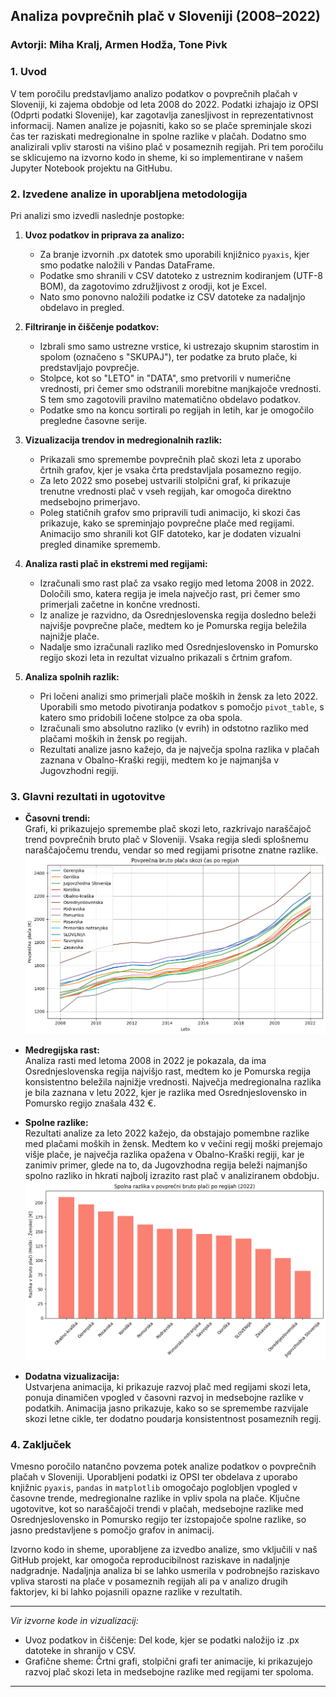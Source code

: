 ## Analiza povprečnih plač v Sloveniji (2008–2022)

### Avtorji: Miha Kralj, Armen Hodža, Tone Pivk

### 1. Uvod

V tem poročilu predstavljamo analizo podatkov o povprečnih plačah v Sloveniji, ki zajema obdobje od leta 2008 do 2022. Podatki izhajajo iz OPSI (Odprti podatki Slovenije), kar zagotavlja zanesljivost in reprezentativnost informacij. Namen analize je pojasniti, kako so se plače spreminjale skozi čas ter raziskati medregionalne in spolne razlike v plačah. Dodatno smo analizirali vpliv starosti na višino plač v posameznih regijah. Pri tem poročilu se sklicujemo na izvorno kodo in sheme, ki so implementirane v našem Jupyter Notebook projektu na GitHubu.

### 2. Izvedene analize in uporabljena metodologija

Pri analizi smo izvedli naslednje postopke:

1. **Uvoz podatkov in priprava za analizo:**  
   - Za branje izvornih .px datotek smo uporabili knjižnico `pyaxis`, kjer smo podatke naložili v Pandas DataFrame.
   - Podatke smo shranili v CSV datoteko z ustreznim kodiranjem (UTF-8 BOM), da zagotovimo združljivost z orodji, kot je Excel.
   - Nato smo ponovno naložili podatke iz CSV datoteke za nadaljnjo obdelavo in pregled.

2. **Filtriranje in čiščenje podatkov:**  
   - Izbrali smo samo ustrezne vrstice, ki ustrezajo skupnim starostim in spolom (označeno s "SKUPAJ"), ter podatke za bruto plače, ki predstavljajo povprečje.
   - Stolpce, kot so "LETO" in "DATA", smo pretvorili v numerične vrednosti, pri čemer smo odstranili morebitne manjkajoče vrednosti. S tem smo zagotovili pravilno matematično obdelavo podatkov.
   - Podatke smo na koncu sortirali po regijah in letih, kar je omogočilo pregledne časovne serije.

3. **Vizualizacija trendov in medregionalnih razlik:**  
   - Prikazali smo spremembe povprečnih plač skozi leta z uporabo črtnih grafov, kjer je vsaka črta predstavljala posamezno regijo.
   - Za leto 2022 smo posebej ustvarili stolpični graf, ki prikazuje trenutne vrednosti plač v vseh regijah, kar omogoča direktno medsebojno primerjavo.
   - Poleg statičnih grafov smo pripravili tudi animacijo, ki skozi čas prikazuje, kako se spreminjajo povprečne plače med regijami. Animacijo smo shranili kot GIF datoteko, kar je dodaten vizualni pregled dinamike sprememb.

4. **Analiza rasti plač in ekstremi med regijami:**  
   - Izračunali smo rast plač za vsako regijo med letoma 2008 in 2022. Določili smo, katera regija je imela največjo rast, pri čemer smo primerjali začetne in končne vrednosti.
   - Iz analize je razvidno, da Osrednjeslovenska regija dosledno beleži najvišje povprečne plače, medtem ko je Pomurska regija beležila najnižje plače.
   - Nadalje smo izračunali razliko med Osrednjeslovensko in Pomursko regijo skozi leta in rezultat vizualno prikazali s črtnim grafom.

5. **Analiza spolnih razlik:**  
   - Pri ločeni analizi smo primerjali plače moških in žensk za leto 2022. Uporabili smo metodo pivotiranja podatkov s pomočjo `pivot_table`, s katero smo pridobili ločene stolpce za oba spola.
   - Izračunali smo absolutno razliko (v evrih) in odstotno razliko med plačami moških in žensk po regijah.
   - Rezultati analize jasno kažejo, da je največja spolna razlika v plačah zaznana v Obalno-Kraški regiji, medtem ko je najmanjša v Jugovzhodni regiji.

### 3. Glavni rezultati in ugotovitve

- **Časovni trendi:**  
  Grafi, ki prikazujejo spremembe plač skozi leto, razkrivajo naraščajoč trend povprečnih bruto plač v Sloveniji. Vsaka regija sledi splošnemu naraščajočemu trendu, vendar so med regijami prisotne znatne razlike.  
  ![Graf povprečnih plač skozi čas](./slike/placa_casovni_trend.png)

- **Medregijska rast:**  
  Analiza rasti med letoma 2008 in 2022 je pokazala, da ima Osrednjeslovenska regija najvišjo rast, medtem ko je Pomurska regija konsistentno beležila najnižje vrednosti. Največja medregionalna razlika je bila zaznana v letu 2022, kjer je razlika med Osrednjeslovensko in Pomursko regijo znašala 432 €.

- **Spolne razlike:**  
  Rezultati analize za leto 2022 kažejo, da obstajajo pomembne razlike med plačami moških in žensk. Medtem ko v večini regij moški prejemajo višje plače, je največja razlika opažena v Obalno-Kraški regiji, kar je zanimiv primer, glede na to, da Jugovzhodna regija beleži najmanjšo spolno razliko in hkrati najbolj izrazito rast plač v analiziranem obdobju.  
  ![Graf spolnih razlik](./slike/spolne_razlike.png)

- **Dodatna vizualizacija:**  
  Ustvarjena animacija, ki prikazuje razvoj plač med regijami skozi leta, ponuja dinamičen vpogled v časovni razvoj in medsebojne razlike v podatkih. Animacija jasno prikazuje, kako so se spremembe razvijale skozi letne cikle, ter dodatno poudarja konsistentnost posameznih regij.

### 4. Zaključek

Vmesno poročilo natančno povzema potek analize podatkov o povprečnih plačah v Sloveniji. Uporabljeni podatki iz OPSI ter obdelava z uporabo knjižnic `pyaxis`, `pandas` in `matplotlib` omogočajo poglobljen vpogled v časovne trende, medregionalne razlike in vpliv spola na plače. Ključne ugotovitve, kot so naraščajoči trendi v plačah, medsebojne razlike med Osrednjeslovensko in Pomursko regijo ter izstopajoče spolne razlike, so jasno predstavljene s pomočjo grafov in animacij.

Izvorno kodo in sheme, uporabljene za izvedbo analize, smo vključili v naš GitHub projekt, kar omogoča reproducibilnost raziskave in nadaljnje nadgradnje. Nadaljnja analiza bi se lahko usmerila v podrobnejšo raziskavo vpliva starosti na plače v posameznih regijah ali pa v analizo drugih faktorjev, ki bi lahko pojasnili opazne razlike v rezultatih.

---

*Vir izvorne kode in vizualizacij:*  
- Uvoz podatkov in čiščenje: Del kode, kjer se podatki naložijo iz .px datoteke in shranijo v CSV.  
- Grafične sheme: Črtni grafi, stolpični grafi ter animacije, ki prikazujejo razvoj plač skozi leta in medsebojne razlike med regijami ter spoloma.

---



